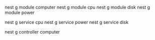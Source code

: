nest g module computer
nest g module cpu
nest g module disk
nest g module power

nest g service cpu
nest g service power
nest g service disk

nest g controller computer